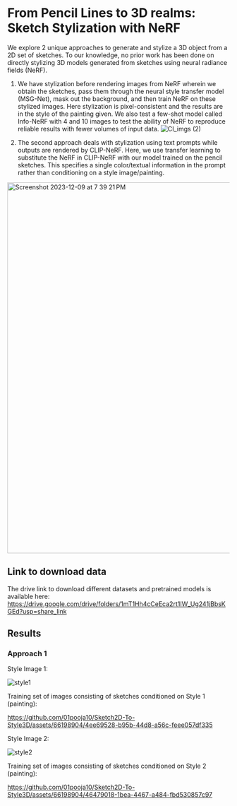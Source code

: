 # From Pencil Lines to 3D realms: Sketch Stylization with NeRF

We explore 2 unique approaches to generate and stylize a 3D object from a 2D set of sketches. To our knowledge, no prior work has been done on directly stylizing 3D models generated from sketches using neural radiance fields (NeRF).
1. We have stylization before rendering images from NeRF wherein we obtain the sketches, pass them through the neural style transfer model (MSG-Net), mask out the background, and then train NeRF on these stylized images. Here stylization is pixel-consistent and the results are in the style of the painting given. 
We also test a few-shot model called Info-NeRF with 4 and 10 images to test the ability of NeRF to reproduce reliable results with fewer volumes of input data.
![CI_imgs (2)](https://github.com/01pooja10/Sketch2D-To-Style3D/assets/66198904/602c0a0d-9b58-42a7-a714-9583d5f6af0b)

2. The second approach deals with stylization using text prompts while outputs are rendered by CLIP-NeRF. Here, we use transfer learning to substitute the NeRF in CLIP-NeRF with our model trained on the pencil sketches. This specifies a single color/textual information in the prompt rather than conditioning on a style image/painting.
<img width="840" alt="Screenshot 2023-12-09 at 7 39 21 PM" src="https://github.com/01pooja10/Sketch2D-To-Style3D/assets/30786246/61b3af2d-0fdb-4b35-b37e-39df68983665">

## Link to download data
The drive link to download different datasets and pretrained models is available here: https://drive.google.com/drive/folders/1mT1Hh4cCeEca2rt1IW_Ug241jBbsKGEd?usp=share_link




## Results

### Approach 1

Style Image 1:

![style1](https://github.com/01pooja10/Sketch2D-To-Style3D/assets/66198904/9fad3aeb-1f19-49a1-8637-3d98d1162911)

Training set of images consisting of sketches conditioned on Style 1 (painting):


https://github.com/01pooja10/Sketch2D-To-Style3D/assets/66198904/4ee69528-b95b-44d8-a56c-feee057df335


Style Image 2:

![style2](https://github.com/01pooja10/Sketch2D-To-Style3D/assets/66198904/ace1e20a-a768-4319-9e44-d798c34d1c7a)

Training set of images consisting of sketches conditioned on Style 2 (painting):


https://github.com/01pooja10/Sketch2D-To-Style3D/assets/66198904/46479018-1bea-4467-a484-fbd530857c97





